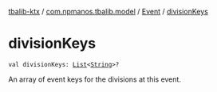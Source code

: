 [tbalib-ktx](../../index.md) / [com.npmanos.tbalib.model](../index.md) / [Event](index.md) / [divisionKeys](./division-keys.md)

# divisionKeys

`val divisionKeys: `[`List`](https://kotlinlang.org/api/latest/jvm/stdlib/kotlin.collections/-list/index.html)`<`[`String`](https://kotlinlang.org/api/latest/jvm/stdlib/kotlin/-string/index.html)`>?`

An array of event keys for the divisions at this event.

